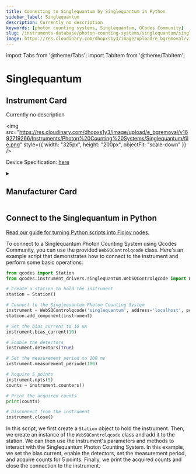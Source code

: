 ```yaml
---
title: Connecting to Singlequantum by Singlequantum in Python
sidebar_label: Singlequantum
description: Currently no description
keywords: [photon counting systems, Singlequantum, QCodes Community]
slug: /instruments-database/photon-counting-systems/singlequantum/singlequantum
image: https://res.cloudinary.com/dhopxs1y3/image/upload/e_bgremoval/v1692719266/Instruments/Photon%20Counting%20Systems/Singlequantum/file.png
---
```


import Tabs from '@theme/Tabs';
import TabItem from '@theme/TabItem';

# Singlequantum

## Instrument Card

<div className="flex">

<div>

Currently no description

</div>

<img src="https://res.cloudinary.com/dhopxs1y3/image/upload/e_bgremoval/v1692719266/Instruments/Photon%20Counting%20Systems/Singlequantum/file.png" style={{ width: "325px", height: "200px", objectFit: "scale-down" }} />

</div>

<div className="flex text-center">

<p>Device Specification: <a target="\_blank" href="/instruments-database/all-instruments/">here</a></p>

</div>

<details style={{ marginTop: "15px"}}>
<summary><h2>Manufacturer Card</h2></summary>

<img src="https://res.cloudinary.com/dhopxs1y3/image/upload/v1692806196/Instruments/Vendor%20Logos/SingleQuantum.png" style={{ width: "100%", height: "170px",objectFit: "scale-down" }} />

At Single Quantum, we confront every challenge with innovation, dedication, and passion. Founded in 2012, our team emerged as true pioneers of single photon detection technology: we were among the first to manufacture and commercialize superconducting nanowire single photon detectors. Since then, our multi-channel Single Quantum Eos photon detection system has been chosen by more than 100 academic and industrial labs all over the world to perform complex optical measurements.

<ul>
  <li>Headquarters: Delft, Zuid-Holland, The Netherlands</li>
  <li>Yearly Revenue (millions, USD): 5.0</li>
  <li>Vendor Website: <a href="https://singlequantum.com/">here</a></li>
</ul>
</details>

## Connect to the Singlequantum in Python

[Read our guide for turning Python scripts into Flojoy nodes.](https://docs.flojoy.ai/custom-nodes/creating-custom-node/)
<Tabs>
<TabItem value="QCodes Community" label="QCodes Community">

To connect to a Singlequantum Photon Counting System using Qcodes Community, you can use the provided `WebSQControlqcode` class. Here's an example script that demonstrates how to connect to the instrument and perform some basic operations:

```python
from qcodes import Station
from qcodes.instrument_drivers.singlequantum.WebSQControlqcode import WebSQControlqcode

# Create a station to hold the instrument
station = Station()

# Connect to the Singlequantum Photon Counting System
instrument = WebSQControlqcode('singlequantum', address='localhost', port=12000)
station.add_component(instrument)

# Set the bias current to 10 uA
instrument.bias_current(10)

# Enable the detectors
instrument.detectors(True)

# Set the measurement period to 100 ms
instrument.measurement_periode(100)

# Acquire 5 points
instrument.npts(5)
counts = instrument.counters()

# Print the acquired counts
print(counts)

# Disconnect from the instrument
instrument.close()
```

In this script, we first create a `Station` object to hold the instrument. Then, we create an instance of the `WebSQControlqcode` class and add it to the station. We can then use the instrument's parameters and methods to interact with the Singlequantum Photon Counting System. In this example, we set the bias current, enable the detectors, set the measurement period, and acquire counts for 5 points. Finally, we print the acquired counts and close the connection to the instrument.

</TabItem>
</Tabs>